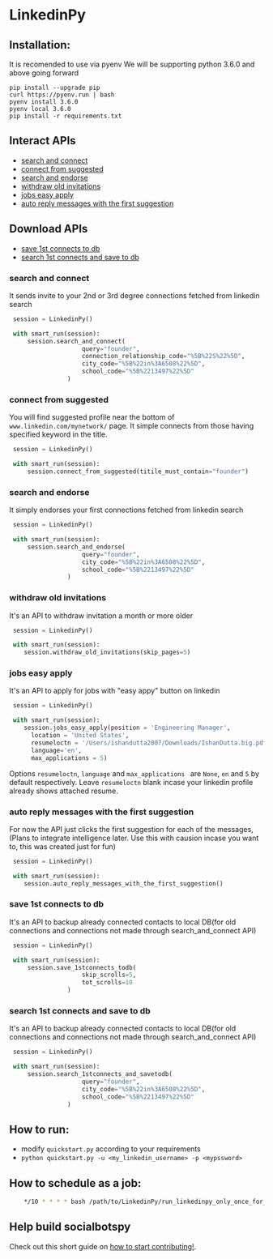 # LinkedinPy


## Installation:
It is recomended to use via pyenv We will be supporting python 3.6.0 and above going forward

```
pip install --upgrade pip
curl https://pyenv.run | bash
pyenv install 3.6.0
pyenv local 3.6.0
pip install -r requirements.txt
```

##  Interact APIs
  - [search and connect](#search-and-connect)
  - [connect from suggested](#connect-from-suggested)
  - [search and endorse](#search-and-endorse)
  - [withdraw old invitations](#withdraw-old-invitations)
  - [jobs easy apply](#jobs-easy-apply)
  - [auto reply messages with the first suggestion](#auto-reply-messages-with-the-first-suggestion)

##  Download APIs
  - [save 1st connects to db](#save-1st-connects-to-db)
  - [search 1st connects and save to db](#search-1st-connects-and-save-to-db)

### search and connect
 
It sends invite to your 2nd or 3rd degree connections fetched from linkedin search

```python
 session = LinkedinPy()

 with smart_run(session):
     session.search_and_connect(
                    query="founder",
                    connection_relationship_code="%5B%22S%22%5D",
                    city_code="%5B%22in%3A6508%22%5D",
                    school_code="%5B%2213497%22%5D"
                )
 ```

### connect from suggested

You will find suggested profile near the bottom of `www.linkedin.com/mynetwork/` page.
It simple connects from those having specified keyword in the title.

```python
 session = LinkedinPy()

 with smart_run(session):
     session.connect_from_suggested(titile_must_contain="founder")
```

### search and endorse

It simply endorses your first connections fetched from linkedin search

```python
 session = LinkedinPy()

 with smart_run(session):
     session.search_and_endorse(
                    query="founder",
                    city_code="%5B%22in%3A6508%22%5D",
                    school_code="%5B%2213497%22%5D"
                )
 ```

### withdraw old invitations

It's an API to withdraw invitation a month or more older
 
```python
 session = LinkedinPy()

 with smart_run(session):
    session.withdraw_old_invitations(skip_pages=5)
 ```

### jobs easy apply

It's an API to apply for jobs with "easy appy" button on linkedin
```python
 session = LinkedinPy()

 with smart_run(session):
    session.jobs_easy_apply(position = 'Engineering Manager', 
      location = 'United States',
      resumeloctn = '/Users/ishandutta2007/Downloads/IshanDutta.big.pdf',
      language='en',
      max_applications = 5)
 ```
 Options `resumeloctn`, `language` and `max_applications ` are `None`, `en` and `5` by default respectively.
 Leave `resumeloctn` blank incase your linkedin profile already shows attached resume.

### auto reply messages with the first suggestion
For now the API just clicks the first suggestion for each of the messages, (Plans to integrate intelligence later. Use this with causion incase you want to, this was created just for fun)

```python
 session = LinkedinPy()

 with smart_run(session):
    session.auto_reply_messages_with_the_first_suggestion()
 ```


### save 1st connects to db

It's an API to backup already connected contacts to local DB(for old connections and connections not made through search_and_connect API)
 
```python
 session = LinkedinPy()

 with smart_run(session):
     session.save_1stconnects_todb(
                    skip_scrolls=5,
                    tot_scrolls=10
                )
 ```

### search 1st connects and save to db

It's an API to backup already connected contacts to local DB(for old connections and connections not made through search_and_connect API)
 
```python
 session = LinkedinPy()

 with smart_run(session):
     session.search_1stconnects_and_savetodb(
                    query="founder",
                    city_code="%5B%22in%3A6508%22%5D",
                    school_code="%5B%2213497%22%5D"
                )
 ```

## How to run:

 -  modify `quickstart.py` according to your requirements
 -  `python quickstart.py -u <my_linkedin_username> -p <mypssword>`

## How to schedule as a job:

```bash
    */10 * * * * bash /path/to/LinkedinPy/run_linkedinpy_only_once_for_mac.sh /path/to/LinkedinPy/quickstart.py $USERNAME $PASSWORD
```


## Help build socialbotspy
Check out this short guide on [how to start contributing!](https://github.com/InstaPy/instapy-docs/blob/master/CONTRIBUTORS.md).

